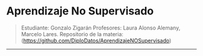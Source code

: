 # Aprendizaje No Supervisado

> Estudiante: Gonzalo Zigarán
> Profesores: Laura Alonso Alemany, Marcelo Lares.
> Repositorio de la materia: (https://github.com/DiploDatos/AprendizajeNOSupervisado)

---
